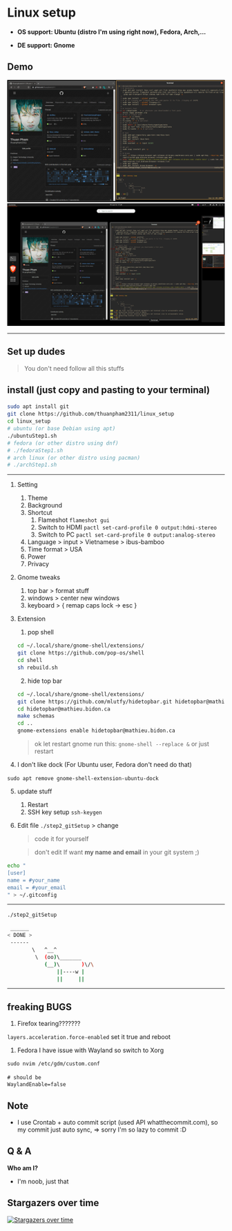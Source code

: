# Linux setup

- **OS support: Ubuntu (distro I'm using right now), Fedora, Arch,...**

- **DE support: Gnome**

## Demo

![](./img/linuxSetup1.png)
![](./img/linuxSetup2.png)

---

## Set up dudes

> You don't need follow all this stuffs

## install (just copy and pasting to your terminal)

```bash
sudo apt install git
git clone https://github.com/thuanpham2311/linux_setup
cd linux_setup
# ubuntu (or base Debian using apt)
./ubuntuStep1.sh
# fedora (or other distro using dnf)
# ./fedoraStep1.sh
# arch linux (or other distro using pacman)
# ./archStep1.sh
```

---

1.  Setting

    1. Theme
    2. Background
    3. Shortcut
       1. Flameshot `flameshot gui`
       2. Switch to HDMI `pactl set-card-profile 0 output:hdmi-stereo`
       3. Switch to PC `pactl set-card-profile 0 output:analog-stereo`
    4. Language > input > Vietnamese > ibus-bamboo
    5. Time format > USA
    6. Power
    7. Privacy

2.  Gnome tweaks

    1. top bar > format stuff
    2. windows > center new windows
    3. keyboard > { remap caps lock -> esc }

3.  Extension

    1. pop shell

    ```bash
    cd ~/.local/share/gnome-shell/extensions/
    git clone https://github.com/pop-os/shell
    cd shell
    sh rebuild.sh
    ```

    2. hide top bar

    ```bash
    cd ~/.local/share/gnome-shell/extensions/
    git clone https://github.com/mlutfy/hidetopbar.git hidetopbar@mathieu.bidon.ca
    cd hidetopbar@mathieu.bidon.ca
    make schemas
    cd ..
    gnome-extensions enable hidetopbar@mathieu.bidon.ca
    ```

    > ok let restart gnome run this: `gnome-shell --replace &`
    > or just restart

4.  I don't like dock (For Ubuntu user, Fedora don't need do that)

`sudo apt remove gnome-shell-extension-ubuntu-dock`

5.  update stuff

    1. Restart
    2. SSH key setup
       `ssh-keygen`

6.  Edit file `./step2_gitSetup` > change

    > code it for yourself

    > don't edit If want **my name and email** in your git system ;)

```bash
echo "
[user]
name = #your_name
email = #your_email
" > ~/.gitconfig
```

---

`./step2_gitSetup`

```bash
 ______
< DONE >
 ------
        \   ^__^
         \  (oo)\_______
            (__)\       )\/\
                ||----w |
                ||     ||
```

---

## freaking BUGS

1. Firefox tearing???????

`layers.acceleration.force-enabled` set it true and reboot

1. Fedora I have issue with Wayland so switch to Xorg

```
sudo nvim /etc/gdm/custom.conf

# should be
WaylandEnable=false
```

## Note

- I use Crontab + auto commit script (used API whatthecommit.com), so my commit just auto sync, => sorry I'm so lazy to commit :D

## Q & A

**Who am I?**

- I'm noob, just that

## Stargazers over time

[![Stargazers over time](https://starchart.cc/thuanpham2311/linux_setup.svg)](https://starchart.cc/thuanpham2311/linux_setup)
